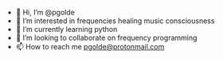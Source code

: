 - 👋 Hi, I’m @pgolde
- 👀 I’m interested in frequencies healing music consciousness 
- 🌱 I’m currently learning python 
- 💞️ I’m looking to collaborate on frequency programming
- 📫 How to reach me pgolde@protonmail.com

<!---
pgolde/pgolde is a ✨ special ✨ repository because its `README.md` (this file) appears on your GitHub profile.
You can click the Preview link to take a look at your changes.
--->
